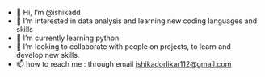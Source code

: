 - 👋 Hi, I’m @ishikadd
- 👀 I’m interested in data analysis and learning new coding languages and skills 
- 🌱 I’m currently learning python
- 💞️ I’m looking to collaborate with people on projects, to learn and develop new skills.
- 📫 how to reach me : through email ishikadorlikar112@gmail.com

<!---
ishikadd/ishikadd is a ✨ special ✨ repository because its `README.md` (this file) appears on your GitHub profile.
You can click the Preview link to take a look at your changes.
--->
